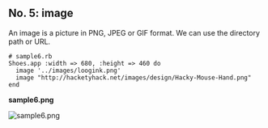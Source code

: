 No. 5: image
----------

An image is a picture in PNG, JPEG or GIF format. 
We can use the directory path or URL.

	# sample6.rb
	Shoes.app :width => 680, :height => 460 do
	  image '../images/loogink.png'
	  image "http://hacketyhack.net/images/design/Hacky-Mouse-Hand.png"
	end

**sample6.png**

![sample6.png](http://github.com/ashbb/shoes_tutorial_html/tree/master%2Fimages%2Fsample6.png?raw=true)
